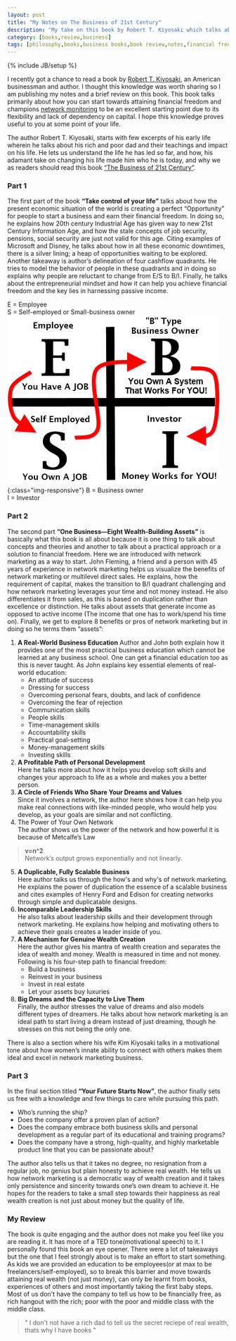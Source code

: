 ```yaml
---
layout: post
title: "My Notes on The Business of 21st Century"
description: "My take on this book by Robert T. Kiyosaki which talks about network marketing as a first step to attain financial freedom"
category: [books,review,business]
tags: [philosophy,books,business books,book review,notes,financial freedom,network marketing]
---
```

{% include JB/setup %}

<style type="text/css">
  .img-responsive {
    width: 14%;
    float: right;
    padding-left: 4%;
  }
</style>

I recently got a chance to read a book by [Robert T. Kiyosaki](https://en.wikipedia.org/wiki/Robert_Kiyosaki), an American businessman and author. I thought this knowledge was worth sharing so I am publishing my notes and a brief review on this book. This book talks primarily about how you can start towards attaining financial freedom and champions [network monitoring](https://www.entrepreneur.com/encyclopedia/network-marketing) to be an excellent starting point due to its flexibility and lack of dependency on capital. I hope this knowledge proves useful to you at some point of your life.

The author Robert T. Kiyosaki, starts with few excerpts of his early life wherein he talks about his rich and poor dad and their teachings and impact on his life. He lets us understand the life he has led so far, and how, his adamant take on changing his life made him who he is today, and why we as readers should read this book [“The Business of 21st Century”](https://www.amazon.in/Business-21st-Century-Robert-Kiyosaki/dp/8183222609).

### Part 1 ###
The first part of the book **“Take control of your life”** talks about how the present economic situation of the world is creating a perfect “Opportunity” for people to start a business and earn their financial freedom. In doing so, he explains how 20th century Industrial Age has given way to new 21st Century Information Age, and how the stale concepts of job security, pensions, social security are just not valid for this age. Citing examples of Microsoft and Disney, he talks about how in all these economic downtimes, there is a silver lining; a heap of opportunities waiting to be explored. Another takeaway is author’s delineation of four cashflow quadrants. He tries to model the behavior of people in these quadrants and in doing so explains why people are reluctant to change from E/S to B/I. Finally, he talks about the entrepreneurial mindset and how it can help you achieve financial freedom and the key lies in harnessing passive income.  

E = Employee  
S = Self-employed or Small-business owner  
![cashflow quadrant](../assets/images/cashflow-quadrant-with-arrow.png){:class="img-responsive"}
B = Business owner  
I = Investor  


### Part 2 ###
The second part **“One Business—Eight Wealth-Building Assets”** is basically what this book is all about because it is one thing to talk about concepts and theories and another to talk about a practical approach or a solution to financial freedom. Here we are introduced with network marketing as a way to start. John Fleming, a friend and a person with 45 years of experience in network marketing helps us visualize the benefits of network marketing or multilevel direct sales. He explains, how the requirement of capital, makes the transition to B/I quadrant challenging and how network marketing leverages your time and not money instead. He also differentiates it from sales, as this is based on duplication rather than excellence or distinction. He talks about assets that generate income as opposed to active income (The income that one has to work/spend his time on). Finally, we get to explore 8 benefits or pros of network marketing but in doing so he terms them “assets”:


1. **A Real-World Business Education**
          Author and John both explain how it provides one of the most practical business education which cannot be learned at any business school. One can get a financial education too as this is never taught. As John explains key essential elements of real-world education:  
	* An attitude of success
	* Dressing for success
	* Overcoming personal fears, doubts, and lack of confidence 
	* Overcoming the fear of rejection 
	* Communication skills 
	* People skills 
	* Time-management skills
	* Accountability skills 
	* Practical goal-setting 
	* Money-management skills
	* Investing skills
2. **A Profitable Path of Personal Development**  
          Here he talks more about how it helps you develop soft skills and changes your approach to life as a whole and makes you a better person.
3. **A Circle of Friends Who Share Your Dreams and Values**  
          Since it involves a network, the author here shows how it can help you make real connections with like-minded people, who would help you develop, as your goals are similar and not conflicting. 
4. The Power of Your Own Network  
          The author shows us the power of the network and how powerful it is because of Metcalfe’s Law  
> **v=n^2**  
          Network’s output grows exponentially and not linearly.
5. **A Duplicable, Fully Scalable Business**  
          Here author talks us through the how's and why's of network marketing. He explains the power of duplication the essence of a scalable business and cites examples of Henry Ford and Edison for creating networks through simple and duplicatable designs.
6. **Incomparable Leadership Skills**  
          He also talks about leadership skills and their development through network marketing. He explains how helping and motivating others to achieve their goals creates a leader inside of you.
7. **A Mechanism for Genuine Wealth Creation**  
          Here the author gives his mantra of wealth creation and separates the idea of wealth and money. Wealth is measured in time and not money. Following is his four-step path to financial freedom:
	* Build a business
	* Reinvest in your business
	* Invest in real estate 
	* Let your assets buy luxuries
8. **Big Dreams and the Capacity to Live Them**  
          Finally, the author stresses the value of dreams and also models different types of dreamers. He talks about how network marketing is an ideal path to start living a dream instead of just dreaming, though he stresses on this not being the only one.

There is also a section where his wife Kim Kiyosaki talks in a motivational tone about how women’s innate ability to connect with others makes them ideal and excel in network marketing business.

### Part 3 ###

In the final section titled **“Your Future Starts Now”**, the author finally sets us free with a knowledge and few things to care while pursuing this path.

* Who’s running the ship? 
* Does the company offer a proven plan of action?
* Does the company embrace both business skills and personal development as a regular part of its educational and training programs?
* Does the company have a strong, high-quality, and highly marketable product line that you can be passionate about?

The author also tells us that it takes no degree, no resignation from a regular job, no genius but plain honesty to achieve real wealth. He tells us how network marketing is a democratic way of wealth creation and it takes only persistence and sincerity towards one’s own dream to achieve it. He hopes for the readers to take a small step towards their happiness as real wealth creation is not just about money but the quality of life.


### My Review ###

The book is quite engaging and the author does not make you feel like you are reading it. It has more of a TED tone(motivational speech) to it. I personally found this book an eye opener. There were a lot of takeaways but the one that I feel strongly about is to make an effort to start something. As kids we are provided an education to be employees(or at max to be freelancers/self-employed), so to break this barrier and move towards attaining real wealth (not just money), can only be learnt from books, experiences of others and most importantly taking the first baby steps. Most of us don't have the company to tell us how to be financially free, as rich hangout with the rich; poor with the poor and middle class with the middle class.

> " I don't not have a rich dad to tell us the secret reciepe of real wealth, thats why I have books "
